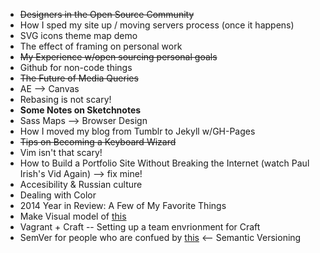 - ~~Designers in the Open Source Community~~
- How I sped my site up / moving servers process (once it happens)
- SVG icons theme map demo
- The effect of framing on personal work
- ~~My Experience w/open sourcing personal goals~~
- Github for non-code things
- ~~The Future of Media Queries~~
- AE --> Canvas
- Rebasing is not scary!
- **Some Notes on Sketchnotes**
- Sass Maps --> Browser Design
- How I moved my blog from Tumblr to Jekyll w/GH-Pages
- ~~Tips on Becoming a Keyboard Wizard~~
- Vim isn't that scary!
- How to Build a Portfolio Site Without Breaking the Internet (watch Paul Irish's Vid Again)
	--> fix mine!
- Accesibility & Russian culture
- Dealing with Color
- 2014 Year in Review: A Few of My Favorite Things
- Make Visual model of [this](http://ilikekillnerds.com/2014/07/what-a-front-end-developer-workflow-looks-like-in-20142015/)
- Vagrant + Craft -- Setting up a team envrionment for Craft
- SemVer for people who are confued by [this](http://semver.org/) <-- Semantic Versioning